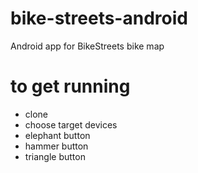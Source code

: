 # bike-streets-android
Android app for BikeStreets bike map


# to get running
- clone
- choose target devices
- elephant button
- hammer button
- triangle button
